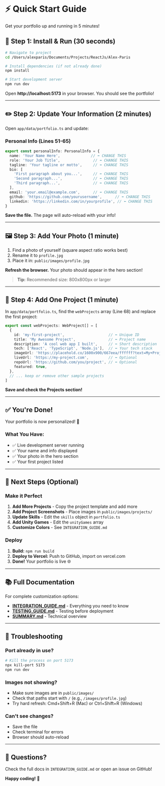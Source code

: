 # ⚡ Quick Start Guide

Get your portfolio up and running in 5 minutes!

## 🎯 Step 1: Install & Run (30 seconds)

```bash
# Navigate to project
cd /Users/alexparis/Documents/Projects/ReactJs/Alex-Paris

# Install dependencies (if not already done)
npm install

# Start development server
npm run dev
```

Open **http://localhost:5173** in your browser. You should see the portfolio!

---

## ✏️ Step 2: Update Your Information (2 minutes)

Open `app/data/portfolio.ts` and update:

### Personal Info (Lines 51-65)
```typescript
export const personalInfo: PersonalInfo = {
  name: 'Your Name Here',              // ⬅️ CHANGE THIS
  role: 'Your Job Title',               // ⬅️ CHANGE THIS
  tagline: 'Your tagline or motto',     // ⬅️ CHANGE THIS
  bio: [
    'First paragraph about you...',     // ⬅️ CHANGE THIS
    'Second paragraph...',              // ⬅️ CHANGE THIS
    'Third paragraph...',               // ⬅️ CHANGE THIS
  ],
  email: 'your.email@example.com',      // ⬅️ CHANGE THIS
  github: 'https://github.com/yourusername',      // ⬅️ CHANGE THIS
  linkedin: 'https://linkedin.com/in/yourprofile', // ⬅️ CHANGE THIS
}
```

**Save the file.** The page will auto-reload with your info!

---

## 🖼️ Step 3: Add Your Photo (1 minute)

1. Find a photo of yourself (square aspect ratio works best)
2. Rename it to `profile.jpg`
3. Place it in: `public/images/profile.jpg`

**Refresh the browser.** Your photo should appear in the hero section!

> **Tip:** Recommended size: 800x800px or larger

---

## 🚀 Step 4: Add One Project (1 minute)

In `app/data/portfolio.ts`, find the `webProjects` array (Line 68) and replace the first project:

```typescript
export const webProjects: WebProject[] = [
  {
    id: 'my-first-project',                    // ⬅️ Unique ID
    title: 'My Awesome Project',               // ⬅️ Project name
    description: 'A cool web app I built',     // ⬅️ Short description
    tech: ['React', 'TypeScript', 'Node.js'],  // ⬅️ Your tech stack
    imageUrl: 'https://placehold.co/1600x900/667eea/ffffff?text=My+Project', // Temporary
    liveUrl: 'https://my-project.com',         // ⬅️ Optional
    repoUrl: 'https://github.com/you/project', // ⬅️ Optional
    featured: true,
  },
  // ... keep or remove other sample projects
]
```

**Save and check the Projects section!**

---

## ✅ You're Done!

Your portfolio is now personalized! 🎉

### What You Have:
- ✅ Live development server running
- ✅ Your name and info displayed
- ✅ Your photo in the hero section
- ✅ Your first project listed

---

## 🎨 Next Steps (Optional)

### Make it Perfect
1. **Add More Projects** - Copy the project template and add more
2. **Add Project Screenshots** - Place images in `public/images/projects/`
3. **Update Skills** - Edit the `skills` object in `portfolio.ts`
4. **Add Unity Games** - Edit the `unityGames` array
5. **Customize Colors** - See `INTEGRATION_GUIDE.md`

### Deploy
1. **Build:** `npm run build`
2. **Deploy to Vercel:** Push to GitHub, import on vercel.com
3. **Done!** Your portfolio is live 🌐

---

## 📚 Full Documentation

For complete customization options:
- **[INTEGRATION_GUIDE.md](./INTEGRATION_GUIDE.md)** - Everything you need to know
- **[TESTING_GUIDE.md](./TESTING_GUIDE.md)** - Testing before deployment
- **[SUMMARY.md](./SUMMARY.md)** - Technical overview

---

## 🐛 Troubleshooting

### Port already in use?
```bash
# Kill the process on port 5173
npx kill-port 5173
npm run dev
```

### Images not showing?
- Make sure images are in `public/images/`
- Check that paths start with `/` (e.g., `/images/profile.jpg`)
- Try hard refresh: Cmd+Shift+R (Mac) or Ctrl+Shift+R (Windows)

### Can't see changes?
- Save the file
- Check terminal for errors
- Browser should auto-reload

---

## 💬 Questions?

Check the full docs in `INTEGRATION_GUIDE.md` or open an issue on GitHub!

**Happy coding!** 🚀

